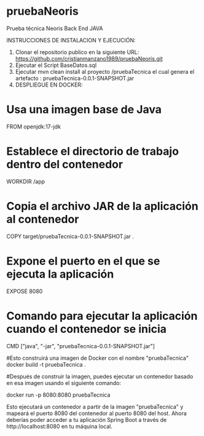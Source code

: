 # pruebaNeoris
Prueba técnica Neoris Back End JAVA

INSTRUCCIONES DE INSTALACION Y EJECUCIÓN: 

1. Clonar el repositorio publico en la siguiente URL: https://github.com/cristianmanzano1989/pruebaNeoris.git
2. Ejecutar el Script BaseDatos.sql
3. Ejecutar mvn clean install al proyecto /pruebaTecnica el cual genera el artefacto : pruebaTecnica-0.0.1-SNAPSHOT.jar
4. DESPLIEGUE EN DOCKER:

# Usa una imagen base de Java
FROM openjdk:17-jdk

# Establece el directorio de trabajo dentro del contenedor
WORKDIR /app

# Copia el archivo JAR de la aplicación al contenedor
COPY target/pruebaTecnica-0.0.1-SNAPSHOT.jar .

# Expone el puerto en el que se ejecuta la aplicación
EXPOSE 8080

# Comando para ejecutar la aplicación cuando el contenedor se inicia
CMD ["java", "-jar", "pruebaTecnica-0.0.1-SNAPSHOT.jar"]

#Esto construirá una imagen de Docker con el nombre "pruebaTecnica" 
docker build -t pruebaTecnica .

#Después de construir la imagen, puedes ejecutar un contenedor basado en esa imagen usando el siguiente comando:

docker run -p 8080:8080 pruebaTecnica

Esto ejecutará un contenedor a partir de la imagen "pruebaTecnica" y mapeará el puerto 8080 del contenedor al puerto 8080 del host.
Ahora deberías poder acceder a tu aplicación Spring Boot a través de http://localhost:8080 en tu máquina local.
